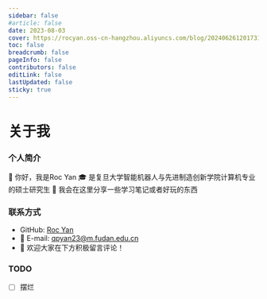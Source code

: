 ```yaml
---
sidebar: false
#article: false
date: 2023-08-03
cover: https://rocyan.oss-cn-hangzhou.aliyuncs.com/blog/202406261201731.png
toc: false
breadcrumb: false
pageInfo: false
contributors: false
editLink: false
lastUpdated: false
sticky: true
---
```

# 关于我

### 个人简介
:wave: 你好，我是Roc Yan
:mortar_board: 是复旦大学智能机器人与先进制造创新学院计算机专业的硕士研究生
:scroll: 我会在这里分享一些学习笔记或者好玩的东西

<!-- more -->

### 联系方式
- <FontIcon icon="github" size="24"/> GitHub: [Roc Yan](https://github.com/RocYan98)
- :email: E-mail: [qpyan23@m.fudan.edu.cn](mailto:qpyan23@m.fudan.edu.cn)
- :memo: 欢迎大家在下方积极留言评论！

### TODO
- [ ] 摆烂